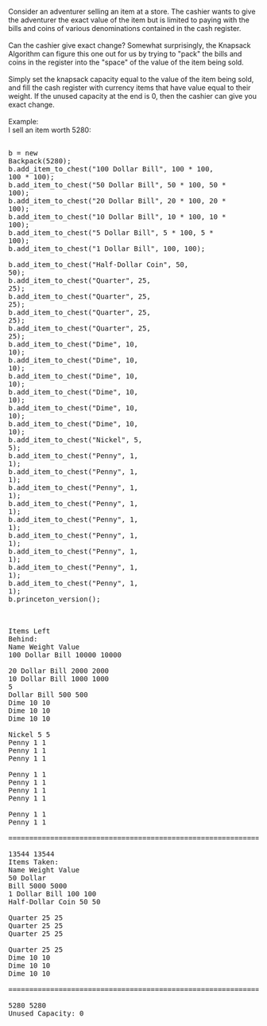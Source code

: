 
Consider an adventurer selling an item at a store. The cashier wants to give the adventurer the exact value of the item but is limited to paying with the bills and coins of various denominations contained in the cash register. <br /><br />Can the cashier give exact change? Somewhat surprisingly, the Knapsack Algorithm can figure this one out for us by trying to "pack" the bills and coins in the register into the "space" of the value of the item being sold. <br /><br />Simply set the knapsack capacity equal to the value of the item being sold, and fill the cash register with currency items that have value equal to their weight. If the unused capacity at the end is 0, then the cashier can give you exact change.<br /><br />Example:<br />I sell an item worth 5280:<br /><pre><br />b = new Backpack(5280);<br />b.add_item_to_chest("100 Dollar Bill", 100 * 100, 100 * 100);<br />b.add_item_to_chest("50 Dollar Bill", 50 * 100, 50 * 100);<br />b.add_item_to_chest("20 Dollar Bill", 20 * 100, 20 * 100);<br />b.add_item_to_chest("10 Dollar Bill", 10 * 100, 10 * 100);<br />b.add_item_to_chest("5 Dollar Bill", 5 * 100, 5 * 100);<br />b.add_item_to_chest("1 Dollar Bill", 100, 100);  <br />b.add_item_to_chest("Half-Dollar Coin", 50, 50);<br />b.add_item_to_chest("Quarter", 25, 25);<br />b.add_item_to_chest("Quarter", 25, 25);<br />b.add_item_to_chest("Quarter", 25, 25);<br />b.add_item_to_chest("Quarter", 25, 25);<br />b.add_item_to_chest("Dime", 10, 10);<br />b.add_item_to_chest("Dime", 10, 10);<br />b.add_item_to_chest("Dime", 10, 10);<br />b.add_item_to_chest("Dime", 10, 10);<br />b.add_item_to_chest("Dime", 10, 10);<br />b.add_item_to_chest("Dime", 10, 10);<br />b.add_item_to_chest("Nickel", 5, 5);<br />b.add_item_to_chest("Penny", 1, 1);<br />b.add_item_to_chest("Penny", 1, 1);<br />b.add_item_to_chest("Penny", 1, 1);<br />b.add_item_to_chest("Penny", 1, 1);<br />b.add_item_to_chest("Penny", 1, 1);<br />b.add_item_to_chest("Penny", 1, 1);<br />b.add_item_to_chest("Penny", 1, 1);<br />b.add_item_to_chest("Penny", 1, 1);<br />b.add_item_to_chest("Penny", 1, 1);<br />b.princeton_version();<br /><br /><br /><br />Items Left Behind:<br />Name                                     Weight     Value     <br />100 Dollar Bill                          10000      10000     <br />20 Dollar Bill                           2000       2000      <br />10 Dollar Bill                           1000       1000      <br />5 Dollar Bill                            500        500       <br />Dime                                     10         10        <br />Dime                                     10         10        <br />Dime                                     10         10        <br />Nickel                                   5          5         <br />Penny                                    1          1         <br />Penny                                    1          1         <br />Penny                                    1          1         <br />Penny                                    1          1         <br />Penny                                    1          1         <br />Penny                                    1          1         <br />Penny                                    1          1         <br />Penny                                    1          1         <br />Penny                                    1          1         <br />=================================================================<br />                                         13544      13544<br />Items Taken:<br />Name                                     Weight     Value     <br />50 Dollar Bill                           5000       5000      <br />1 Dollar Bill                            100        100       <br />Half-Dollar Coin                         50         50        <br />Quarter                                  25         25        <br />Quarter                                  25         25        <br />Quarter                                  25         25        <br />Quarter                                  25         25        <br />Dime                                     10         10        <br />Dime                                     10         10        <br />Dime                                     10         10        <br />=================================================================<br />                                         5280       5280<br />Unused Capacity: 0<br /><br /></pre>